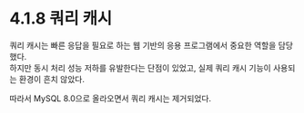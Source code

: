 # 4.1.8 쿼리 캐시
쿼리 캐시는 빠른 응답을 필요로 하는 웹 기반의 응용 프로그램에서 중요한 역할을 담당했다.      
하지만 동시 처리 성능 저하를 유발한다는 단점이 있었고, 실제 쿼리 캐시 기능이 사용되는 환경이 흔치 않았다.

따라서 MySQL 8.0으로 올라오면서 쿼리 캐시는 제거되었다.